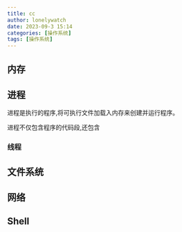 ```yaml
---
title: cc
author: lonelywatch
date: 2023-09-3 15:14
categories: [操作系统]
tags: [操作系统]
---
```


## 内存



## 进程

进程是执行的程序,将可执行文件加载入内存来创建并运行程序。

进程不仅包含程序的代码段,还包含

### 线程

## 文件系统



## 网络



## Shell



